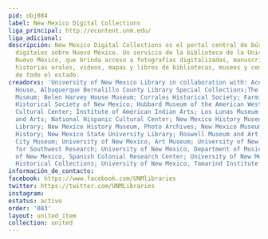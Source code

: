 ```yaml
---
pid: obj084
label: New Mexico Digital Collections
liga_principal: http://econtent.unm.edu/
liga_adicional: 
descripción: New Mexico Digital Collections es el portal central de búsqueda de colecciones
  digitales sobre Nuevo México. Un servicio de la biblioteca de la Universidad de
  Nuevo México, que brinda acceso a fotografías digitalizadas, manuscritos, carteles,
  historias orales, videos, mapas y libros de bibliotecas, museos y centros culturales
  de todo el estado.
creadorxs: 'University of New Mexico Library in collaboration with: Acequia Madre
  House, Albuquerque Bernalillo County Library Special Collections;The Albuquerque
  Museum; Belen Harvey House Museum; Corrales Historical Society; Farmington Museum;
  Historical Society of New Mexico; Hubbard Museum of the American West; Indian Pueblo
  Cultural Center; Institute of American Indian Arts; Los Lunas Museum of Heritage
  and Arts; National Hispanic Cultural Center; New Mexico History Museum, Chavez History
  Library; New Mexico History Museum, Photo Archives; New Mexico Museum of Natural
  History; New Mexico State University Library; Roswell Museum and Art Center; Silver
  City Museum; University of New Mexico, Art Museum; University of New Mexico, Center
  for Southwest Research; University of New Mexico, Department of Music; University
  of New Mexico, Spanish Colonial Research Center; University of New Mexico, Health
  Historical Collections; University of New Mexico, Tamarind Institute'
información_de_contacto: 
facebook: https://www.facebook.com/UNMlibraries
twitter: https://twitter.com/UNMLibraries
instagram: 
estatus: activo
order: '083'
layout: united_item
collection: united
---
```

